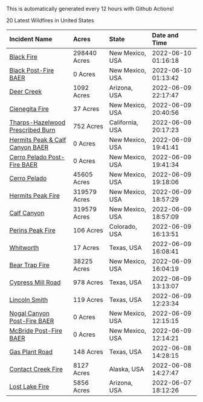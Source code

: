 This is automatically generated every 12 hours with Github Actions!

20 Latest Wildfires in United States

 | Incident Name | Acres | State | Date and Time |
|:---|:---|:---|:---|
| [Black Fire](https://inciweb.nwcg.gov/incident/8103/) | 298440 Acres | New Mexico, USA | 2022-06-10 01:16:18 |
| [Black Post-Fire BAER](https://inciweb.nwcg.gov/incident/8144/) | 0 Acres | New Mexico, USA | 2022-06-10 01:13:42 |
| [Deer Creek](https://inciweb.nwcg.gov/incident/8145/) | 1092 Acres | Arizona, USA | 2022-06-09 22:17:47 |
| [Cienegita Fire](https://inciweb.nwcg.gov/incident/8132/) | 37 Acres | New Mexico, USA | 2022-06-09 20:40:56 |
| [Tharps-Hazelwood Prescribed Burn](https://inciweb.nwcg.gov/incident/8130/) | 752 Acres | California, USA | 2022-06-09 20:17:23 |
| [Hermits Peak & Calf Canyon BAER](https://inciweb.nwcg.gov/incident/8104/) | 0 Acres | New Mexico, USA | 2022-06-09 19:41:41 |
| [Cerro Pelado Post-Fire BAER](https://inciweb.nwcg.gov/incident/8118/) | 0 Acres | New Mexico, USA | 2022-06-09 19:41:34 |
| [Cerro Pelado](https://inciweb.nwcg.gov/incident/8075/) | 45605 Acres | New Mexico, USA | 2022-06-09 19:18:06 |
| [Hermits Peak Fire](https://inciweb.nwcg.gov/incident/8049/) | 319579 Acres | New Mexico, USA | 2022-06-09 18:57:29 |
| [Calf Canyon](https://inciweb.nwcg.gov/incident/8069/) | 319579 Acres | New Mexico, USA | 2022-06-09 18:57:09 |
| [Perins Peak Fire](https://inciweb.nwcg.gov/incident/8120/) | 106 Acres | Colorado, USA | 2022-06-09 16:13:51 |
| [Whitworth](https://inciweb.nwcg.gov/incident/8134/) | 17 Acres | Texas, USA | 2022-06-09 16:08:41 |
| [Bear Trap Fire](https://inciweb.nwcg.gov/incident/8093/) | 38225 Acres | New Mexico, USA | 2022-06-09 16:04:19 |
| [Cypress Mill Road](https://inciweb.nwcg.gov/incident/8137/) | 978 Acres | Texas, USA | 2022-06-09 13:13:07 |
| [Lincoln Smith](https://inciweb.nwcg.gov/incident/8133/) | 119 Acres | Texas, USA | 2022-06-09 12:23:34 |
| [Nogal Canyon Post-Fire BAER](https://inciweb.nwcg.gov/incident/8072/) | 0 Acres | New Mexico, USA | 2022-06-09 12:15:15 |
| [McBride Post-Fire BAER](https://inciweb.nwcg.gov/incident/8080/) | 0 Acres | New Mexico, USA | 2022-06-09 12:14:21 |
| [Gas Plant Road](https://inciweb.nwcg.gov/incident/8136/) | 148 Acres | Texas, USA | 2022-06-08 14:28:15 |
| [Contact Creek Fire](https://inciweb.nwcg.gov/incident/8131/) | 8127 Acres | Alaska, USA | 2022-06-08 14:27:47 |
| [Lost Lake Fire](https://inciweb.nwcg.gov/incident/8122/) | 5856 Acres | Arizona, USA | 2022-06-07 18:12:26 |

